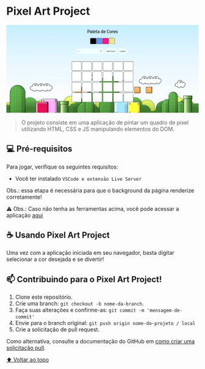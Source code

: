 # Pixel Art Project

<img src="pixel-board.png" alt="exemplo imagem">

> O projeto consiste em uma aplicação de pintar um quadro de pixel utilizando HTML, CSS e JS manipulando elementos do DOM.

## 💻 Pré-requisitos

Para jogar, verifique os seguintes requisitos:

- Você ter instalado `VSCode e extensão Live Server`

Obs.: essa etapa é necessária para que o background da página renderize corretamente!

⚠️ Obs.: Caso não tenha as ferramentas acima, você pode acessar a aplicação <a href="https://pixel-art-project-nine.vercel.app/" >aqui</a>

## ☕ Usando Pixel Art Project

Uma vez com a aplicação iniciada em seu navegador, basta digitar selecionar a cor desejada e se divertir!

## 📫 Contribuindo para o Pixel Art Project!

1. Clone este repositório.
2. Crie uma branch: `git checkout -b nome-da-branch`.
3. Faça suas alterações e confirme-as: `git commit -m 'mensagem-de-commit'`
4. Envie para o branch original: `git push origin nome-do-projeto / local`
5. Crie a solicitação de pull request.

Como alternativa, consulte a documentação do GitHub em [como criar uma solicitação pull](https://help.github.com/en/github/collaborating-with-issues-and-pull-requests/creating-a-pull-request).

[⬆ Voltar ao topo](#pixel-art-project)<br>
